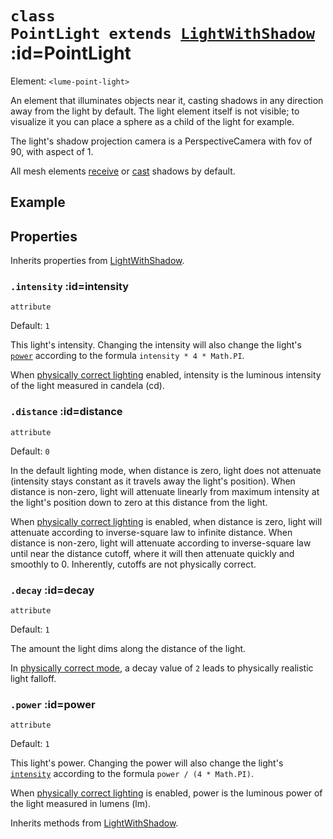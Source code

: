
# <code>class <b>PointLight</b> extends [LightWithShadow](LightWithShadow.md)</code> :id=PointLight

Element: `<lume-point-light>`

An element that illuminates objects near it, casting shadows in any direction
away from the light by default. The light element itself is not visible; to
visualize it you can place a sphere as a child of the light for example.

The light's shadow projection camera is a PerspectiveCamera with fov of 90,
with aspect of 1.

All mesh elements [receive](../meshes/Mesh#receiveshadow) or
[cast](../meshes/Mesh#castshadow) shadows by default.

## Example

<div id="example"></div>

<script type="application/javascript">
  new Vue({
    el: '#example',
    template: '<live-code :template="code" mode="html>iframe" :debounce="200" />',
    data: { code: pointLightExample() },
  })
</script>

## Properties

Inherits properties from [LightWithShadow](LightWithShadow.md).


### <code>.<b>intensity</b></code> :id=intensity

`attribute`

Default: `1`

This light's intensity. Changing the intensity will also change the light's
[`power`](#power) according to the formula `intensity * 4 * Math.PI`.

When [physically correct lighting](../core/Scene#physicallycorrectlights)
enabled, intensity is the luminous intensity of the light measured in
candela (cd).
        


### <code>.<b>distance</b></code> :id=distance

`attribute`

Default: `0`

In the default lighting mode, when distance is zero, light does not
attenuate (intensity stays constant as it travels away the light's
position). When distance is non-zero, light will attenuate linearly from
maximum intensity at the light's position down to zero at this distance
from the light.

When [physically correct lighting](../core/Scene#physicallycorrectlights)
is enabled, when distance is zero, light will attenuate according to
inverse-square law to infinite distance. When distance is non-zero, light
will attenuate according to inverse-square law until near the distance
cutoff, where it will then attenuate quickly and smoothly to 0.
Inherently, cutoffs are not physically correct.
        


### <code>.<b>decay</b></code> :id=decay

`attribute`

Default: `1`

The amount the light dims along the distance of the light.

In [physically correct mode](../core/Scene#physicallycorrectlights), a
decay value of `2` leads to physically realistic light falloff.
        


### <code>.<b>power</b></code> :id=power

`attribute`

Default: `1`

This light's power. Changing the power will also change the light's
[`intensity`](#intensity) according to the formula `power / (4 * Math.PI)`.

When [physically correct lighting](../core/Scene#physicallycorrectlights)
is enabled, power is the luminous power of the light measured in lumens
(lm).
        



Inherits methods from [LightWithShadow](LightWithShadow.md).


        